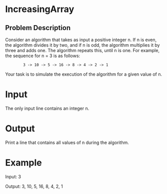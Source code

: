 # IncreasingArray

## Problem Description

Consider an algorithm that takes as input a positive integer n. 
If n is even, the algorithm divides it by two, and if n is odd, the algorithm multiplies it by three and adds one. 
The algorithm repeats this, until n is one. For example, the sequence for n = 3 is as follows:

            3 -> 10 -> 5 -> 16 -> 8 -> 4 -> 2 -> 1

Your task is to simulate the execution of the algorithm for a given value of n.

# Input
The only input line contains an integer n.

# Output
Print a line that contains all values of n during the algorithm.

# Example

Input:    3

Output:   3, 10, 5, 16, 8, 4, 2, 1


